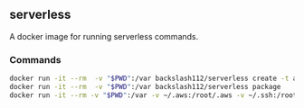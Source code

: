 ## serverless
A docker image for running serverless commands.

### Commands
```sh
docker run -it --rm  -v "$PWD":/var backslash112/serverless create -t aws-nodejs -p my-sls-project
docker run -it --rm  -v "$PWD":/var backslash112/serverless package
docker run -it --rm -v "$PWD":/var -v ~/.aws:/root/.aws -v ~/.ssh:/root/.ssh backslash112/serverless deploy -v
```